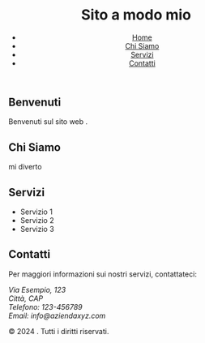 <!DOCTYPE html>
<html lang="it">
<head>
    <meta charset="UTF-8">
    <meta name="viewport" content="width=device-width, initial-scale=1.0">
    <title>sito per me </title>
    <link rel="stylesheet" href="styles.css">
</head>
<body>
    <header>
        <h1>Sito a modo mio </h1>
        <nav>
            <ul>
                <li><a href="#home">Home</a></li>
                <li><a href="#chi-siamo">Chi Siamo</a></li>
                <li><a href="#servizi">Servizi</a></li>
                <li><a href="#contatti">Contatti</a></li>
            </ul>
        </nav>
    </header>
    <main>
        <section id="home">
            <h2>Benvenuti</h2>
            <p>Benvenuti sul sito web .</p>
        </section>
        <section id="chi-siamo">
            <h2>Chi Siamo</h2>
            <p>mi diverto </p>
        </section>
        <section id="servizi">
            <h2>Servizi</h2>
            <ul>
                <li>Servizio 1</li>
                <li>Servizio 2</li>
                <li>Servizio 3</li>
            </ul>
        </section>
        <section id="contatti">
            <h2>Contatti</h2>
            <p>Per maggiori informazioni sui nostri servizi, contattateci:</p>
            <address>
                Via Esempio, 123<br>
                Città, CAP<br>
                Telefono: 123-456789<br>
                Email: info@aziendaxyz.com
            </address>
        </section>
    </main>
    <footer>
        <p>&copy; 2024 . Tutti i diritti riservati.</p>
    </footer>
</body>
</html>